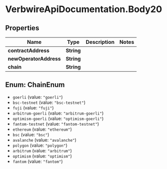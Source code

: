 # VerbwireApiDocumentation.Body20

## Properties
Name | Type | Description | Notes
------------ | ------------- | ------------- | -------------
**contractAddress** | **String** |  | 
**newOperatorAddress** | **String** |  | 
**chain** | **String** |  | 

<a name="ChainEnum"></a>
## Enum: ChainEnum

* `goerli` (value: `"goerli"`)
* `bsc-testnet` (value: `"bsc-testnet"`)
* `fuji` (value: `"fuji"`)
* `arbitrum-goerli` (value: `"arbitrum-goerli"`)
* `optimism-goerli` (value: `"optimism-goerli"`)
* `fantom-testnet` (value: `"fantom-testnet"`)
* `ethereum` (value: `"ethereum"`)
* `bsc` (value: `"bsc"`)
* `avalanche` (value: `"avalanche"`)
* `polygon` (value: `"polygon"`)
* `arbitrum` (value: `"arbitrum"`)
* `optimism` (value: `"optimism"`)
* `fantom` (value: `"fantom"`)

